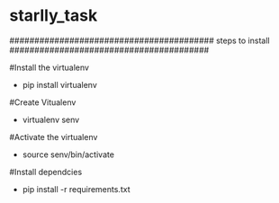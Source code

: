 # starlly_task
#########################################
steps to install
########################################

#Install the virtualenv
- pip install virtualenv

#Create Vitualenv
- virtualenv senv

#Activate the virtualenv 
- source senv/bin/activate

#Install dependcies
- pip install -r requirements.txt